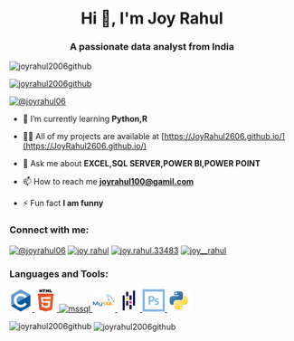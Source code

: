 <h1 align="center">Hi 👋, I'm Joy Rahul</h1>
<h3 align="center">A passionate data analyst from India</h3>

<p align="left"> <img src="https://komarev.com/ghpvc/?username=joyrahul2006github&label=Profile%20views&color=0e75b6&style=flat" alt="joyrahul2006github" /> </p>

<p align="left"> <a href="https://github.com/ryo-ma/github-profile-trophy"><img src="https://github-profile-trophy.vercel.app/?username=joyrahul2006github" alt="joyrahul2006github" /></a> </p>

<p align="left"> <a href="https://twitter.com/@joyrahul06" target="blank"><img src="https://img.shields.io/twitter/follow/@joyrahul06?logo=twitter&style=for-the-badge" alt="@joyrahul06" /></a> </p>

- 🌱 I’m currently learning **Python,R**

- 👨‍💻 All of my projects are available at [https://JoyRahul2606.github.io/](https://JoyRahul2606.github.io/)

- 💬 Ask me about **EXCEL,SQL SERVER,POWER BI,POWER POINT**

- 📫 How to reach me **joyrahul100@gamil.com**

- ⚡ Fun fact **I am funny**

<h3 align="left">Connect with me:</h3>
<p align="left">
<a href="https://twitter.com/@joyrahul06" target="blank"><img align="center" src="https://raw.githubusercontent.com/rahuldkjain/github-profile-readme-generator/master/src/images/icons/Social/twitter.svg" alt="@joyrahul06" height="30" width="40" /></a>
<a href="https://linkedin.com/in/joy rahul" target="blank"><img align="center" src="https://raw.githubusercontent.com/rahuldkjain/github-profile-readme-generator/master/src/images/icons/Social/linked-in-alt.svg" alt="joy rahul" height="30" width="40" /></a>
<a href="https://fb.com/joy.rahul.33483" target="blank"><img align="center" src="https://raw.githubusercontent.com/rahuldkjain/github-profile-readme-generator/master/src/images/icons/Social/facebook.svg" alt="joy.rahul.33483" height="30" width="40" /></a>
<a href="https://instagram.com/joy__rahul" target="blank"><img align="center" src="https://raw.githubusercontent.com/rahuldkjain/github-profile-readme-generator/master/src/images/icons/Social/instagram.svg" alt="joy__rahul" height="30" width="40" /></a>
</p>

<h3 align="left">Languages and Tools:</h3>
<p align="left"> <a href="https://www.cprogramming.com/" target="_blank" rel="noreferrer"> <img src="https://raw.githubusercontent.com/devicons/devicon/master/icons/c/c-original.svg" alt="c" width="40" height="40"/> </a> <a href="https://www.w3.org/html/" target="_blank" rel="noreferrer"> <img src="https://raw.githubusercontent.com/devicons/devicon/master/icons/html5/html5-original-wordmark.svg" alt="html5" width="40" height="40"/> </a> <a href="https://www.microsoft.com/en-us/sql-server" target="_blank" rel="noreferrer"> <img src="https://www.svgrepo.com/show/303229/microsoft-sql-server-logo.svg" alt="mssql" width="40" height="40"/> </a> <a href="https://www.mysql.com/" target="_blank" rel="noreferrer"> <img src="https://raw.githubusercontent.com/devicons/devicon/master/icons/mysql/mysql-original-wordmark.svg" alt="mysql" width="40" height="40"/> </a> <a href="https://pandas.pydata.org/" target="_blank" rel="noreferrer"> <img src="https://raw.githubusercontent.com/devicons/devicon/2ae2a900d2f041da66e950e4d48052658d850630/icons/pandas/pandas-original.svg" alt="pandas" width="40" height="40"/> </a> <a href="https://www.photoshop.com/en" target="_blank" rel="noreferrer"> <img src="https://raw.githubusercontent.com/devicons/devicon/master/icons/photoshop/photoshop-line.svg" alt="photoshop" width="40" height="40"/> </a> <a href="https://www.python.org" target="_blank" rel="noreferrer"> <img src="https://raw.githubusercontent.com/devicons/devicon/master/icons/python/python-original.svg" alt="python" width="40" height="40"/> </a> </p>

<p><img align="left" src="https://github-readme-stats.vercel.app/api/top-langs?username=joyrahul2006github&show_icons=true&locale=en&layout=compact" alt="joyrahul2006github" /></p>

<p>&nbsp;<img align="center" src="https://github-readme-stats.vercel.app/api?username=joyrahul2006github&show_icons=true&locale=en" alt="joyrahul2006github" /></p>
